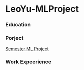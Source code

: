 # LeoYu-MLProject

### Education

### Porject 
[Semester ML Project](file:///C:/Users/9966l/Downloads/cis_4130_project_milestone_5_Yu_Leo%20(1).pdf)

### Work Expeerience

